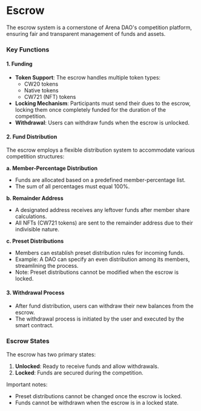 # Escrow

The escrow system is a cornerstone of Arena DAO's competition platform, ensuring fair and transparent management of funds and assets.

### Key Functions

#### 1. Funding

* **Token Support**: The escrow handles multiple token types:
  * CW20 tokens
  * Native tokens
  * CW721 (NFT) tokens
* **Locking Mechanism**: Participants must send their dues to the escrow, locking them once completely funded for the duration of the competition.
* **Withdrawal**: Users can withdraw funds when the escrow is unlocked.

#### 2. Fund Distribution

The escrow employs a flexible distribution system to accommodate various competition structures:

**a. Member-Percentage Distribution**

* Funds are allocated based on a predefined member-percentage list.
* The sum of all percentages must equal 100%.

**b. Remainder Address**

* A designated address receives any leftover funds after member share calculations.
* All NFTs (CW721 tokens) are sent to the remainder address due to their indivisible nature.

**c. Preset Distributions**

* Members can establish preset distribution rules for incoming funds.
* Example: A DAO can specify an even distribution among its members, streamlining the process.
* Note: Preset distributions cannot be modified when the escrow is locked.

#### 3. Withdrawal Process

* After fund distribution, users can withdraw their new balances from the escrow.
* The withdrawal process is initiated by the user and executed by the smart contract.

### Escrow States

The escrow has two primary states:

1. **Unlocked**: Ready to receive funds and allow withdrawals.
2. **Locked**: Funds are secured during the competition.

Important notes:

* Preset distributions cannot be changed once the escrow is locked.
* Funds cannot be withdrawn when the escrow is in a locked state.
